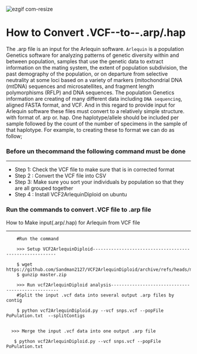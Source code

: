 ![ezgif com-resize](https://github.com/Bigardcode/Convert--.VCF--to--.arp/assets/84800557/ff5ca5b7-a1a1-4478-98ab-8cd765669b48)



# How to Convert .VCF--to--.arp/.hap 

The .arp file is an input for the Arlequin software. `Arlequin` is a population Genetics software for analyzing patterns of genetic diversity within and between population, samples that use the genetic data to extract information on the mating system, the extent of population subdivision, the past demography of the population, or on departure from selective neutrality at some loci based on a variety of markers (mitochondrial DNA (mtDNA) sequences and microsatellites, and fragment length polymorphisms (RFLP) and DNA sequences. The population Genetics information are creating of many different data including `DNA sequencing`, aligned FASTA format, and VCF. And in this regard to provide input for Arlequin software these files must convert to a relatively simple structure. with format of. arp or. hap. One haplotype/allele should be included per sample followed by the count of the number of specimens in the sample of that haplotype. For example, to creating these to format we can do as follow; 

### Before un thecommand the following command must be done 
----

- Step 1: Check the VCF file to make sure that is in corrected format
- Step 2 : Convert the VCF file into CSV
- Step 3: Make sure you sort your individuals by population so that they are all grouped together
- Step 4 : Install VCF2ArlequinDiploid on ubuntu 

### Run the commands to convert .VCF file to .arp file
How to Make input(.arp/.hap) for Arlequin from VCF file 

----



        #Run the command
        
        >>> Setup VCF2ArlequinDiploid--------------------------------------------------------

        $ wget https://github.com/Sandman2127/VCF2ArlequinDiploid/archive/refs/heads/master.zip
        $ gunzip master.zip

        >>> Run vcf2ArlequinDiploid analysis--------------------------------------------------
        #Split the input .vcf data into several output .arp files by contig

        $ python vcf2ArlequinDiploid.py --vcf snps.vcf --popFile PoPulation.txt  --splitContigs


      >>> Merge the input .vcf data into one output .arp file

       $ python vcf2ArlequinDiploid.py --vcf snps.vcf --popFile PoPulation.txt

